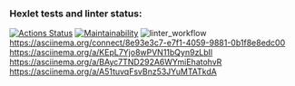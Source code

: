 ### Hexlet tests and linter status:
[![Actions Status](https://github.com/StasyMo/python-project-lvl1/workflows/hexlet-check/badge.svg)](https://github.com/StasyMo/python-project-lvl1/actions)
[![Maintainability](https://api.codeclimate.com/v1/badges/a99a88d28ad37a79dbf6/maintainability)](https://codeclimate.com/github/codeclimate/codeclimate/maintainability)
![linter_workflow](https://github.com/StasyMo/python-project-lvl1/actions/workflows/linter_push.yml/badge.svg)
https://asciinema.org/connect/8e93e3c7-e7f1-4059-9881-0b1f8e8edc00
https://asciinema.org/a/KEpL7Yjo8wPVN11bQyn9zLbIl
https://asciinema.org/a/BAyc7TND292A6WYmiEhatohvR
https://asciinema.org/a/A51tuvqFsvBnz53JYuMTATkdA
